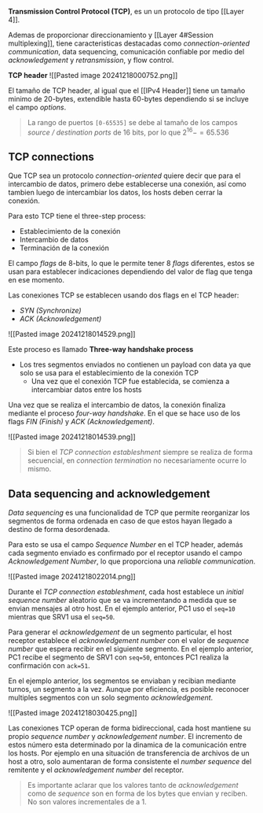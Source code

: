 **Transmission Control Protocol (TCP)**, es un un protocolo de tipo [[Layer 4]].

Ademas de proporcionar direccionamiento y [[Layer 4#Session multiplexing]], tiene caracteristicas destacadas como _connection-oriented communication_, data sequencing, comunicación confiable por medio del _acknowledgement_ y _retransmission_, y flow control.

**TCP header**
![[Pasted image 20241218000752.png]]

El tamaño de TCP header, al igual que el [[IPv4 Header]] tiene un tamaño minimo de 20-bytes, extendible hasta 60-bytes dependiendo si se incluye el campo _options_.

> La rango de puertos `[0-65535]` se debe al tamaño de los campos _source / destination ports_ de 16 bits, por lo que $2^{16}-=65.536$

## TCP connections 
Que TCP sea un protocolo _connection-oriented_ quiere decir que para el intercambio de datos, primero debe establecerse una conexión, así como tambien luego de intercambiar los datos, los hosts deben cerrar la conexión.

Para esto TCP tiene el three-step process:
- Establecimiento de la conexión 
- Intercambio de datos 
- Terminación de la conexión 

El campo _flags_ de 8-bits, lo que le permite tener 8 _flags_ diferentes, estos se usan para establecer indicaciones dependiendo del valor de flag que tenga en ese momento.

Las conexiones TCP se establecen usando dos flags en el TCP header: 
- _SYN (Synchronize)_
- _ACK (Acknowledgement)_

![[Pasted image 20241218014529.png]]

Este proceso es llamado **Three-way handshake process**
- Los tres segmentos enviados no contienen un payload con data ya que solo se usa para el establecimiento de la conexión TCP 
	- Una vez que el conexión TCP fue establecida, se comienza a intercambiar datos entre los hosts 

Una vez que se realiza el intercambio de datos, la conexión finaliza mediante el proceso _four-way handshake_. En el que se hace uso de los flags _FIN (Finish)_ y _ACK (Acknowledgement)_.

![[Pasted image 20241218014539.png]]

> Si bien el _TCP connection estableshment_ siempre se realiza de forma secuencial, en _connection termination_ no necesariamente ocurre lo mismo. 

## Data sequencing and acknowledgement
_Data sequencing_ es una funcionalidad de TCP que permite reorganizar los segmentos de forma ordenada en caso de que estos hayan llegado a destino de forma desordenada. 

Para esto se usa el campo _Sequence Number_ en el TCP header, además cada segmento enviado es confirmado por el receptor usando el campo _Acknowledgement Number_, lo que proporciona una _reliable communication_. 

![[Pasted image 20241218022014.png]]

Durante el _TCP connection estableshment_, cada host establece un _initial sequence number_ aleatorio que se va incrementando a medida que se envian mensajes al otro host. En el ejemplo anterior, PC1 uso el `seq=10` mientras que SRV1 usa el `seq=50`.

Para generar el _acknowledgement_ de un segmento particular, el host receptor establece el _acknowledgement number_ con el valor de _sequence number_ que espera recibir en el siguiente segmento. En el ejemplo anterior, PC1 recibe el segmento de SRV1 con `seq=50`, entonces PC1 realiza la confirmación con `ack=51`. 

En el ejemplo anterior, los segmentos se enviaban y recibian mediante turnos, un segmento a la vez. Aunque por eficiencia, es posible reconocer multiples segmentos con un solo segmento _acknowledgement_. 


![[Pasted image 20241218030425.png]]

Las conexiones TCP operan de forma bidireccional, cada host mantiene su propio _sequence number_ y _acknowledgement number_. El incremento de estos número esta determinado por la dinamica de la comunicación entre los hosts. Por ejemplo en una situación de transferencia de archivos de un host a otro, solo aumentaran de forma consistente el _number sequence_ del remitente y el _acknowledgement number_ del  receptor. 

> Es importante aclarar que los valores tanto de _acknowledgement_ como de _sequence_ son en forma de los bytes que envian y reciben. No son valores incrementales de a 1. 